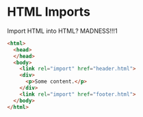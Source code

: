 HTML Imports
============

Import HTML into HTML? MADNESS!!!1

```html
<html>
  <head>
  </head>
  <body>
    <link rel="import" href="header.html">
    <div>
      <p>Some content.</p>
    </div>
    <link rel="import" href="footer.html">
  </body>
</html>
```